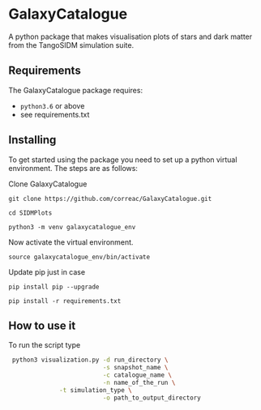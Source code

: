 GalaxyCatalogue
=========

A python package that makes visualisation plots of stars and dark matter from the TangoSIDM simulation suite.

Requirements
------------

The GalaxyCatalogue package requires:

+ `python3.6` or above
+ see requirements.txt


Installing
----------

To get started using the package you need to set up a python virtual environment. The steps are as follows:

Clone GalaxyCatalogue
```
git clone https://github.com/correac/GalaxyCatalogue.git

cd SIDMPlots

python3 -m venv galaxycatalogue_env
```

Now activate the virtual environment.

```
source galaxycatalogue_env/bin/activate
```

Update pip just in case
```
pip install pip --upgrade

pip install -r requirements.txt
```

How to use it
-------------

To run the script type
```bash
 python3 visualization.py -d run_directory \
                          -s snapshot_name \
                          -c catalogue_name \
                          -n name_of_the_run \
			  -t simulation_type \
                          -o path_to_output_directory 
```

